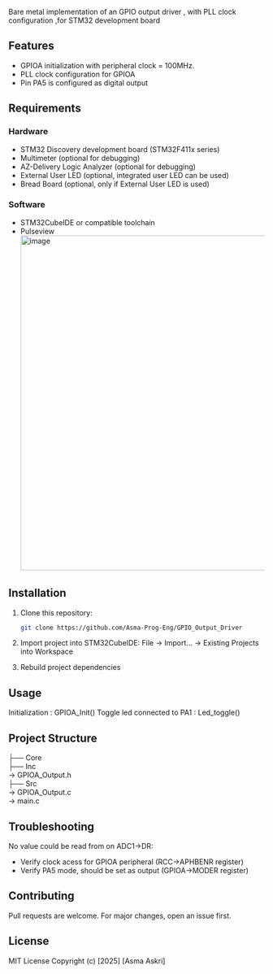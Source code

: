 Bare metal implementation  of an GPIO output driver , with PLL clock configuration ,for STM32 development board 
## Features
- GPIOA initialization with peripheral clock = 100MHz.
- PLL clock configuration for GPIOA
- Pin PA5 is configured as digital output
## Requirements
### Hardware
- STM32 Discovery development board (STM32F411x series)
- Multimeter (optional for debugging)
- AZ-Delivery Logic Analyzer (optional for debugging)
- External User LED (optional, integrated user LED can be used)
- Bread Board (optional, only if External User LED is used)
### Software
- STM32CubeIDE or compatible toolchain
- Pulseview
  <img width="1444" height="659" alt="image" src="https://github.com/user-attachments/assets/c2d4bd2f-52e4-4ceb-a01d-ebe89d574497" />

## Installation
1. Clone this repository:
   ```bash
   git clone https://github.com/Asma-Prog-Eng/GPIO_Output_Driver
   
2. Import project into STM32CubeIDE:
File → Import... → Existing Projects into Workspace

3. Rebuild project dependencies

## Usage
Initialization : GPIOA_Init() 
Toggle led connected to PA1 : Led_toggle()

## Project Structure

├── Core<br />
├── Inc<br />  → GPIOA_Output.h <br />
├── Src<br /> →  GPIOA_Output.c <br /> → main.c

## Troubleshooting

No value could be read from on ADC1->DR:
- Verify clock acess for GPIOA peripheral (RCC->APHBENR register)
- Verify PA5 mode, should be set as output (GPIOA->MODER register)

## Contributing
Pull requests are welcome. For major changes, open an issue first.

## License
MIT License
Copyright (c) [2025] [Asma Askri]
